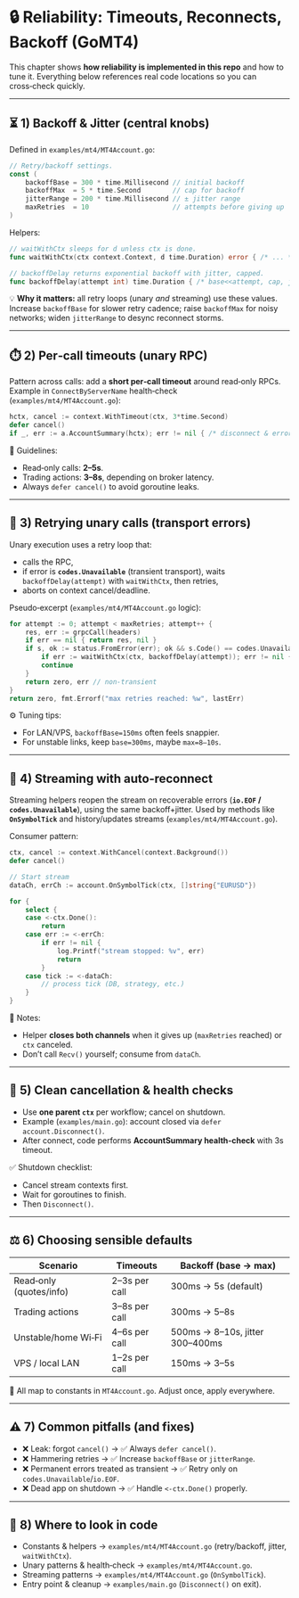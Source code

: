 # 🔒 Reliability: Timeouts, Reconnects, Backoff (GoMT4)

This chapter shows **how reliability is implemented in this repo** and how to tune it.
Everything below references real code locations so you can cross‑check quickly.

---

## ⏳ 1) Backoff & Jitter (central knobs)

Defined in `examples/mt4/MT4Account.go`:

```go
// Retry/backoff settings.
const (
    backoffBase = 300 * time.Millisecond // initial backoff
    backoffMax  = 5 * time.Second        // cap for backoff
    jitterRange = 200 * time.Millisecond // ± jitter range
    maxRetries  = 10                     // attempts before giving up
)
```

Helpers:

```go
// waitWithCtx sleeps for d unless ctx is done.
func waitWithCtx(ctx context.Context, d time.Duration) error { /* ... */ }

// backoffDelay returns exponential backoff with jitter, capped.
func backoffDelay(attempt int) time.Duration { /* base<<attempt, cap, jitter */ }
```

💡 **Why it matters:** all retry loops (unary *and* streaming) use these values.
Increase `backoffBase` for slower retry cadence; raise `backoffMax` for noisy networks; widen `jitterRange` to desync reconnect storms.

---

## ⏱️ 2) Per‑call timeouts (unary RPC)

Pattern across calls: add a **short per‑call timeout** around read‑only RPCs.
Example in `ConnectByServerName` health‑check (`examples/mt4/MT4Account.go`):

```go
hctx, cancel := context.WithTimeout(ctx, 3*time.Second)
defer cancel()
if _, err := a.AccountSummary(hctx); err != nil { /* disconnect & error */ }
```

📌 Guidelines:

* Read‑only calls: **2–5s**.
* Trading actions: **3–8s**, depending on broker latency.
* Always `defer cancel()` to avoid goroutine leaks.

---

## 🔁 3) Retrying unary calls (transport errors)

Unary execution uses a retry loop that:

* calls the RPC,
* if error is **`codes.Unavailable`** (transient transport), waits `backoffDelay(attempt)` with `waitWithCtx`, then retries,
* aborts on context cancel/deadline.

Pseudo‑excerpt (`examples/mt4/MT4Account.go` logic):

```go
for attempt := 0; attempt < maxRetries; attempt++ {
    res, err := grpcCall(headers)
    if err == nil { return res, nil }
    if s, ok := status.FromError(err); ok && s.Code() == codes.Unavailable {
        if err := waitWithCtx(ctx, backoffDelay(attempt)); err != nil { return zero, err }
        continue
    }
    return zero, err // non‑transient
}
return zero, fmt.Errorf("max retries reached: %w", lastErr)
```

⚙️ Tuning tips:

* For LAN/VPS, `backoffBase=150ms` often feels snappier.
* For unstable links, keep `base=300ms`, maybe `max=8–10s`.

---

## 📡 4) Streaming with auto‑reconnect

Streaming helpers reopen the stream on recoverable errors (**`io.EOF` / `codes.Unavailable`**), using the same backoff+jitter.
Used by methods like **`OnSymbolTick`** and history/updates streams (`examples/mt4/MT4Account.go`).

Consumer pattern:

```go
ctx, cancel := context.WithCancel(context.Background())
defer cancel()

// Start stream
dataCh, errCh := account.OnSymbolTick(ctx, []string{"EURUSD"})

for {
    select {
    case <-ctx.Done():
        return
    case err := <-errCh:
        if err != nil {
            log.Printf("stream stopped: %v", err)
            return
        }
    case tick := <-dataCh:
        // process tick (DB, strategy, etc.)
    }
}
```

🔎 Notes:

* Helper **closes both channels** when it gives up (`maxRetries` reached) or `ctx` canceled.
* Don’t call `Recv()` yourself; consume from `dataCh`.

---

## 🧹 5) Clean cancellation & health checks

* Use **one parent `ctx`** per workflow; cancel on shutdown.
* Example (`examples/main.go`): account closed via `defer account.Disconnect()`.
* After connect, code performs **AccountSummary health‑check** with 3s timeout.

✅ Shutdown checklist:

* Cancel stream contexts first.
* Wait for goroutines to finish.
* Then `Disconnect()`.

---

## ⚖️ 6) Choosing sensible defaults

| Scenario                | Timeouts      | Backoff (base → max)            |
| ----------------------- | ------------- | ------------------------------- |
| Read‑only (quotes/info) | 2–3s per call | 300ms → 5s (default)            |
| Trading actions         | 3–8s per call | 300ms → 5–8s                    |
| Unstable/home Wi‑Fi     | 4–6s per call | 500ms → 8–10s, jitter 300–400ms |
| VPS / local LAN         | 1–2s per call | 150ms → 3–5s                    |

📌 All map to constants in `MT4Account.go`. Adjust once, apply everywhere.

---

## ⚠️ 7) Common pitfalls (and fixes)

* ❌ Leak: forgot `cancel()` → ✅ Always `defer cancel()`.
* ❌ Hammering retries → ✅ Increase `backoffBase` or `jitterRange`.
* ❌ Permanent errors treated as transient → ✅ Retry only on `codes.Unavailable`/`io.EOF`.
* ❌ Dead app on shutdown → ✅ Handle `<-ctx.Done()` properly.

---

## 📂 8) Where to look in code

* Constants & helpers → `examples/mt4/MT4Account.go` (retry/backoff, jitter, `waitWithCtx`).
* Unary patterns & health‑check → `examples/mt4/MT4Account.go`.
* Streaming patterns → `examples/mt4/MT4Account.go` (`OnSymbolTick`).
* Entry point & cleanup → `examples/main.go` (`Disconnect()` on exit).
